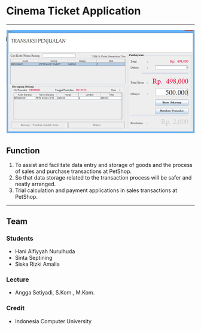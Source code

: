 # Cinema Ticket Application

- - - -

![picture alt](Petshop.jpg "Title is optional")

## Function

1. To assist and facilitate data entry and storage of goods and the process of sales and purchase transactions at PetShop.
2. So that data storage related to the transaction process will be safer and neatly arranged.
3. Trial calculation and payment applications in sales transactions at PetShop.

- - - -

## Team

### Students
- Hani Alfiyyah Nurulhuda
- Sinta Septining
- Siska Rizki Amalia

### Lecture
- Angga Setiyadi, S.Kom., M.Kom.

### Credit
- Indonesia Computer University
